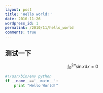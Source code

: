 ```yaml
---
layout: post
title: 'Hello world！'
date: 2010-11-26
wordpress_id: 1
permalink: /2010/11/hello_world
comments: true
---
```

## 测试一下

$$
\int_0^{2\pi}\sin x \mathrm{d}x = 0
$$

```python
#!/usr/bin/env python
if __name__=='__main__':
    print "Hello World!"
```
